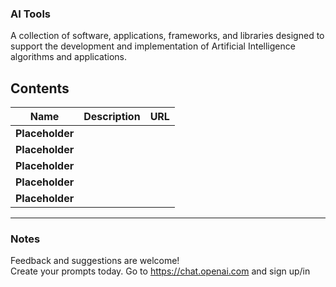 ### AI Tools
A collection of software, applications, frameworks, and libraries designed to support the development and implementation of Artificial Intelligence 
algorithms and applications.

## Contents
|  Name  |  Description  |  URL  |
| :-----:| :------------:| :----:|
| **Placeholder**|         |            |
| **Placeholder**|         |            |
| **Placeholder**|         |            |
| **Placeholder**|         |            |
| **Placeholder**|         |            |

---
### Notes
Feedback and suggestions are welcome! <br>
Create your prompts today.
Go to https://chat.openai.com and sign up/in <br>
